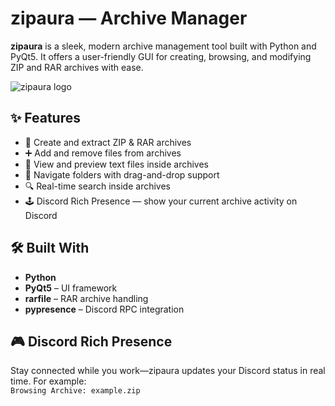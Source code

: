 # zipaura — Archive Manager

**zipaura** is a sleek, modern archive management tool built with Python and PyQt5. It offers a user-friendly GUI for creating, browsing, and modifying ZIP and RAR archives with ease.

![zipaura logo]() <!-- Optional: include your logo here -->

## ✨ Features

- 📁 Create and extract ZIP & RAR archives  
- ➕ Add and remove files from archives  
- 📄 View and preview text files inside archives  
- 🧭 Navigate folders with drag-and-drop support  
- 🔍 Real-time search inside archives  
- 🕹️ Discord Rich Presence — show your current archive activity on Discord  

## 🛠️ Built With

- **Python**
- **PyQt5** – UI framework
- **rarfile** – RAR archive handling
- **pypresence** – Discord RPC integration

## 🎮 Discord Rich Presence

Stay connected while you work—zipaura updates your Discord status in real time. For example:  
`Browsing Archive: example.zip`
